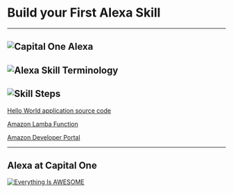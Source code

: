# Build your First Alexa Skill

---
![Capital One Alexa](https://www.capitalone.com/assets/contentful/50getrnucu47/9Oo0qWoK6AuQsMSSY04y0/21622d0fe07b789042d71464f8fb76f4/echo-article_feature.jpeg)
---
![Alexa Skill Terminology](https://cdn-images-1.medium.com/max/800/1*E3155-o18xfC9hVHCriTbQ.png)
---
![Skill Steps](https://cdn-images-1.medium.com/max/800/1*24YIKOd6a88tep2No3j2bA.png)
---
[Hello World application source code](https://github.com/ernestaaron/alexa/blob/master/src/index.js)

[Amazon Lamba Function](https://console.aws.amazon.com/lambda/home?region=us-east-1#/create?step=2)

[Amazon Developer Portal](https://developer.amazon.com/edw/home.html#/skills/list)

---
## Alexa at Capital One

[![Everything Is AWESOME](https://img.youtube.com/vi/fxLhhM8RU-o/0.jpg)](https://www.youtube.com/watch?v=fxLhhM8RU-o "Everything Is AWESOME")

<!---
The original contents of this tutorial were written by Brian Donohue and tweaked for an Alexa basic workshop.
Original content can be found https://github.com/Donohue/alexa 
-->


